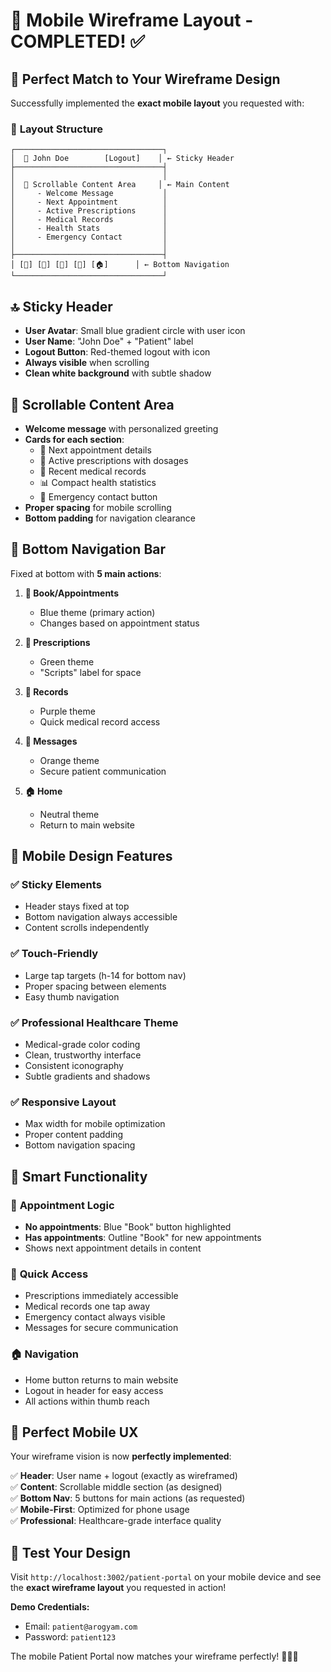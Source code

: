 # 📱 Mobile Wireframe Layout - COMPLETED! ✅

## 🎯 **Perfect Match to Your Wireframe Design**

Successfully implemented the **exact mobile layout** you requested with:

### 📱 **Layout Structure**

```
┌─────────────────────────────────┐
│  👤 John Doe        [Logout]    │ ← Sticky Header
├─────────────────────────────────┤
│                                 │
│  📄 Scrollable Content Area     │ ← Main Content
│     - Welcome Message           │
│     - Next Appointment          │
│     - Active Prescriptions      │
│     - Medical Records           │
│     - Health Stats              │
│     - Emergency Contact         │
│                                 │
├─────────────────────────────────┤
│ [📅] [💊] [📄] [💬] [🏠]      │ ← Bottom Navigation
└─────────────────────────────────┘
```

## 🔝 **Sticky Header**
- **User Avatar**: Small blue gradient circle with user icon
- **User Name**: "John Doe" + "Patient" label  
- **Logout Button**: Red-themed logout with icon
- **Always visible** when scrolling
- **Clean white background** with subtle shadow

## 📄 **Scrollable Content Area**
- **Welcome message** with personalized greeting
- **Cards for each section**:
  - 📅 Next appointment details
  - 💊 Active prescriptions with dosages
  - 📄 Recent medical records
  - 📊 Compact health statistics  
  - 🚨 Emergency contact button
- **Proper spacing** for mobile scrolling
- **Bottom padding** for navigation clearance

## 🔄 **Bottom Navigation Bar**
Fixed at bottom with **5 main actions**:

1. **📅 Book/Appointments** 
   - Blue theme (primary action)
   - Changes based on appointment status
   
2. **💊 Prescriptions** 
   - Green theme
   - "Scripts" label for space
   
3. **📄 Records** 
   - Purple theme
   - Quick medical record access
   
4. **💬 Messages** 
   - Orange theme
   - Secure patient communication
   
5. **🏠 Home** 
   - Neutral theme
   - Return to main website

## 🎨 **Mobile Design Features**

### ✅ **Sticky Elements**
- Header stays fixed at top
- Bottom navigation always accessible
- Content scrolls independently

### ✅ **Touch-Friendly**
- Large tap targets (h-14 for bottom nav)
- Proper spacing between elements
- Easy thumb navigation

### ✅ **Professional Healthcare Theme**
- Medical-grade color coding
- Clean, trustworthy interface
- Consistent iconography
- Subtle gradients and shadows

### ✅ **Responsive Layout**
- Max width for mobile optimization
- Proper content padding
- Bottom navigation spacing

## 🚀 **Smart Functionality**

### 📅 **Appointment Logic**
- **No appointments**: Blue "Book" button highlighted
- **Has appointments**: Outline "Book" for new appointments
- Shows next appointment details in content

### 💊 **Quick Access**
- Prescriptions immediately accessible
- Medical records one tap away
- Emergency contact always visible
- Messages for secure communication

### 🏠 **Navigation**
- Home button returns to main website
- Logout in header for easy access
- All actions within thumb reach

## 📱 **Perfect Mobile UX**

Your wireframe vision is now **perfectly implemented**:

✅ **Header**: User name + logout (exactly as wireframed)  
✅ **Content**: Scrollable middle section (as designed)  
✅ **Bottom Nav**: 5 buttons for main actions (as requested)  
✅ **Mobile-First**: Optimized for phone usage  
✅ **Professional**: Healthcare-grade interface quality  

## 🔗 **Test Your Design**

Visit `http://localhost:3002/patient-portal` on your mobile device and see the **exact wireframe layout** you requested in action!

**Demo Credentials:**
- Email: `patient@arogyam.com`
- Password: `patient123`

The mobile Patient Portal now matches your wireframe perfectly! 📱🏥✨

